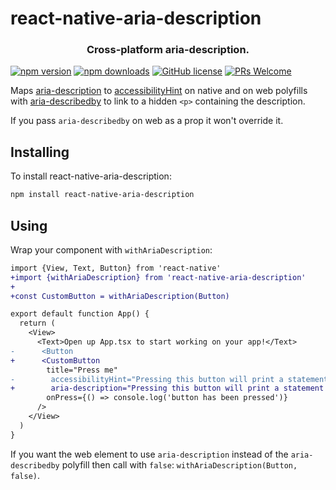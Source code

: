 # react-native-aria-description

<h3 align="center">
  Cross-platform aria-description.
</h3>

[![npm version](https://badge.fury.io/js/react-native-aria-description.svg)][npm]
[![npm downloads](https://img.shields.io/npm/dw/react-native-aria-description?logo=npm&label=NPM%20downloads&cacheSeconds=3600)][npm]
[![GitHub license](https://img.shields.io/github/license/sjwall/react-native-aria-description)][license]
[![PRs Welcome](https://img.shields.io/badge/PRs-welcome-brightgreen.svg?style=flat)][pr]

Maps [aria-description](https://w3c.github.io/aria/#aria-description) to [accessibilityHint](https://reactnative.dev/docs/accessibility#accessibilityhint) on native and on web polyfills with [aria-describedby](https://w3c.github.io/aria/#aria-describedby) to link to a hidden `<p>` containing the description.

If you pass `aria-describedby` on web as a prop it won't override it.

## Installing

To install react-native-aria-description:

```bash
npm install react-native-aria-description
```

## Using

Wrap your component with `withAriaDescription`:

```diff
import {View, Text, Button} from 'react-native'
+import {withAriaDescription} from 'react-native-aria-description'
+
+const CustomButton = withAriaDescription(Button)

export default function App() {
  return (
    <View>
      <Text>Open up App.tsx to start working on your app!</Text>
-      <Button
+      <CustomButton
        title="Press me"
-        accessibilityHint="Pressing this button will print a statement in the console."
+        aria-description="Pressing this button will print a statement in the console."
        onPress={() => console.log('button has been pressed')}
      />
    </View>
  )
}
```

If you want the web element to use `aria-description` instead of the `aria-describedby` polyfill then call with `false`: `withAriaDescription(Button, false)`.

<!-- Definitions -->

[license]: https://github.com/sjwall/react-native-aria-description/blob/main/LICENSE

[npm]: https://www.npmjs.com/package/react-native-aria-description

[pr]: http://makeapullrequest.com
